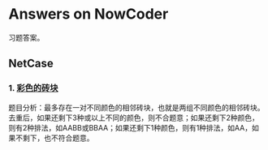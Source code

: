 # Answers on NowCoder

习题答案。

## NetCase

### 1. [彩色的砖块](https://www.nowcoder.com/questionTerminal/8c29f4d1bea84d6ba2847e079b7420f7)

题目分析：最多存在一对不同颜色的相邻砖块，也就是两组不同颜色的相邻砖块。去重后，如果还剩下3种或以上不同的颜色，则不合题意；如果还剩下2种颜色，则有2种排法，如AABB或BBAA；如果还剩下1种颜色，则有1种排法，如AA，如果不剩下，也不符合题意。
